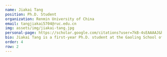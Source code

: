 ```yaml
---
name: Jiakai Tang 
position: Ph.D. Student 
organization: Renmin University of China 
email: tangjiakai5704@ruc.edu.cn 
img: assets/img/jiakai-tang.jpg
personal-page: https://scholar.google.com/citations?user=7kB-4sEAAAAJ&hl=zh-CN
bio: Jiakai Tang is a first-year Ph.D. student at the Gaoling School of Artificial Intelligence, Renmin University of China. His research interests focus on LLM-based recommender systems and intelligent agents. He has published nearly 20 papers in top conferences and journals such as KDD, WWW, ACL, and TOIS, and received the runner-up for the Best Resource Paper Award at CIKM 2022. Jiakai also serves as a reviewer for data mining-related conferences and journals such as AAAI, KDD, and TORS.
order: 4
row: 2
---
```

